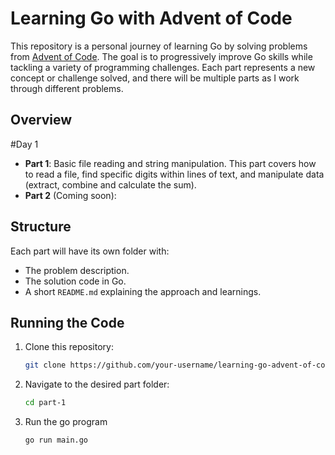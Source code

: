 # Learning Go with Advent of Code

This repository is a personal journey of learning Go by solving problems from [Advent of Code](https://adventofcode.com). The goal is to progressively improve Go skills while tackling a variety of programming challenges. Each part represents a new concept or challenge solved, and there will be multiple parts as I work through different problems.

## Overview

#Day 1
- **Part 1**: Basic file reading and string manipulation. This part covers how to read a file, find specific digits within lines of text, and manipulate data (extract, combine and calculate the sum).
- **Part 2** (Coming soon): 

## Structure

Each part will have its own folder with:
- The problem description.
- The solution code in Go.
- A short `README.md` explaining the approach and learnings.

## Running the Code

1. Clone this repository:
   ```bash
   git clone https://github.com/your-username/learning-go-advent-of-code.git

2. Navigate to the desired part folder:
    ```bash
    cd part-1

3. Run the go program
    ```bash
    go run main.go

